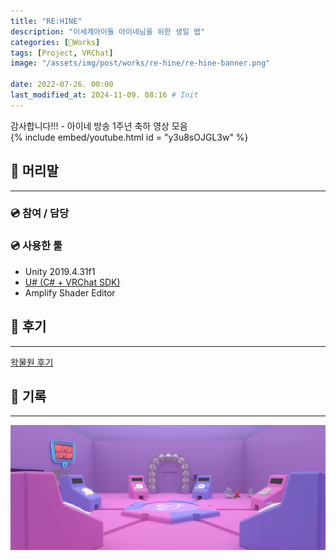 ```yaml
---
title: "RE:HINE"
description: "이세계아이돌 아이네님을 위한 생일 맵"
categories: [🍇Works]
tags: [Project, VRChat]
image: "/assets/img/post/works/re-hine/re-hine-banner.png"

date: 2022-07-26. 00:00
last_modified_at: 2024-11-09. 08:16 # Init
---
```


감사합니다!!! - 아이네 방송 1주년 축하 영상 모음  
{% include embed/youtube.html id = "y3u8sOJGL3w" %}

## 📀 머리말

---

### 💿 참여 / 담당

### 💿 사용한 툴

- Unity 2019.4.31f1
- [U# (C# + VRChat SDK)](https://udonsharp.docs.vrchat.com/)
- Amplify Shader Editor

## 📀 후기

---

[왁물원 후기](https://cafe.naver.com/steamindiegame/7029174)  

## 📀 기록

---

![re-hine-banner](/assets/img/post/works/re-hine/re-hine-banner.png)
